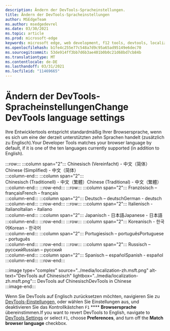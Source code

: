 ```yaml
---
description: Ändern der DevTools-Spracheinstellungen.
title: Ändern der DevTools-Spracheinstellungen
author: MSEdgeTeam
ms.author: msedgedevrel
ms.date: 03/30/2021
ms.topic: article
ms.prod: microsoft-edge
keywords: microsoft edge, web development, f12 tools, devtools, localization, loc, language
ms.openlocfilehash: b1fe4c255e77c548a7d9c95a65ad95149e6dec70
ms.sourcegitcommit: 53de914ff3bb7d6b3ae401b0b0c21d68bd7cb84b
ms.translationtype: MT
ms.contentlocale: de-DE
ms.lasthandoff: 03/31/2021
ms.locfileid: "11469665"
---
```

# <a name="change-devtools-language-settings"></a><span data-ttu-id="039f6-104">Ändern der DevTools-Spracheinstellungen</span><span class="sxs-lookup"><span data-stu-id="039f6-104">Change DevTools language settings</span></span>  

<span data-ttu-id="039f6-105">Ihre Entwicklertools entspricht standardmäßig Ihrer Browsersprache, wenn es sich um eine der derzeit unterstützten zehn Sprachen handelt \(zusätzlich zu Englisch\).</span><span class="sxs-lookup"><span data-stu-id="039f6-105">Your Developer Tools matches your browser language by default, if it is one of the ten languages currently supported \(in addition to English\).</span></span>  

:::row:::
   :::column span="2":::
      <span data-ttu-id="039f6-106">Chinesisch \(Vereinfacht\) - &#20013;&#25991;&#65288;&#31616;&#20307;&#65289;</span><span class="sxs-lookup"><span data-stu-id="039f6-106">Chinese \(Simplified\) - &#20013;&#25991;&#65288;&#31616;&#20307;&#65289;</span></span>  
   :::column-end:::
   :::column span="2":::
      <span data-ttu-id="039f6-107">Chinesisch \(Traditionell\) - &#20013;&#25991;&#65288;&#32321;&#39636;&#65289;</span><span class="sxs-lookup"><span data-stu-id="039f6-107">Chinese \(Traditional\) - &#20013;&#25991;&#65288;&#32321;&#39636;&#65289;</span></span>  
   :::column-end:::
:::row-end:::
:::row:::
   :::column span="2":::
      <span data-ttu-id="039f6-108">Französisch – fran&#231;ais</span><span class="sxs-lookup"><span data-stu-id="039f6-108">French – fran&#231;ais</span></span>  
   :::column-end:::
   :::column span="2":::
      <span data-ttu-id="039f6-109">Deutsch – deutsch</span><span class="sxs-lookup"><span data-stu-id="039f6-109">German - deutsch</span></span>  
   :::column-end:::
:::row-end:::
:::row:::
   :::column span="2":::
      <span data-ttu-id="039f6-110">Italienisch - italiano</span><span class="sxs-lookup"><span data-stu-id="039f6-110">Italian - italiano</span></span>  
   :::column-end:::
   :::column span="2":::
      <span data-ttu-id="039f6-111">Japanisch - &#26085;&#26412;&#35486;</span><span class="sxs-lookup"><span data-stu-id="039f6-111">Japanese - &#26085;&#26412;&#35486;</span></span>  
   :::column-end:::
:::row-end:::
:::row:::
   :::column span="2":::
      <span data-ttu-id="039f6-112">Koreanisch - &#54620;&#44397;&#50612;</span><span class="sxs-lookup"><span data-stu-id="039f6-112">Korean - &#54620;&#44397;&#50612;</span></span>  
   :::column-end:::
   :::column span="2":::
      <span data-ttu-id="039f6-113">Portugiesisch – portugu&#234;s</span><span class="sxs-lookup"><span data-stu-id="039f6-113">Portuguese - portugu&#234;s</span></span>  
   :::column-end:::
:::row-end:::
:::row:::
   :::column span="2":::
      <span data-ttu-id="039f6-114">Russisch – &#1088;&#1091;&#1089;&#1089;&#1082;&#1080;&#1081;</span><span class="sxs-lookup"><span data-stu-id="039f6-114">Russian – &#1088;&#1091;&#1089;&#1089;&#1082;&#1080;&#1081;</span></span>  
   :::column-end:::
   :::column span="2":::
      <span data-ttu-id="039f6-115">Spanisch – espa&#241;ol</span><span class="sxs-lookup"><span data-stu-id="039f6-115">Spanish - espa&#241;ol</span></span>  
   :::column-end:::
:::row-end:::  

:::image type="complex" source="../media/localization-zh.msft.png" alt-text="DevTools auf Chinesisch" lightbox="../media/localization-zh.msft.png":::
   <span data-ttu-id="039f6-117">DevTools auf Chinesisch</span><span class="sxs-lookup"><span data-stu-id="039f6-117">DevTools in Chinese</span></span>  
:::image-end:::  

<span data-ttu-id="039f6-118">Wenn Sie DevTools auf Englisch zurücksetzen möchten, navigieren Sie zu [DevTools-Einstellungen,][DevtoolsCustomizeIndexSettings] oder wählen Sie Einstellungen aus, und deaktivieren Sie das Kontrollkästchen `F1` \*\*\*\* **Browsersprache** übereinstimmen.</span><span class="sxs-lookup"><span data-stu-id="039f6-118">If you want to revert DevTools to English, navigate to [DevTools Settings][DevtoolsCustomizeIndexSettings] or select `F1`, choose **Preferences**, and turn off the **Match browser language** checkbox.</span></span>  

<!-- links -->  

[DevtoolsCustomizeIndexSettings]: ./index.md#settings "Einstellungen – Anpassen von Microsoft Edge DevTools | Microsoft Docs"  
